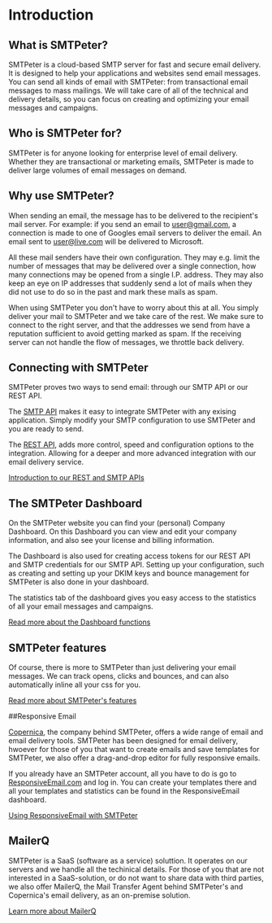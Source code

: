 # Introduction

## What is SMTPeter?

SMTPeter is a cloud-based SMTP server for fast and secure email delivery. It 
is designed to help your applications and websites send email messages. You can 
send all kinds of email with SMTPeter: from transactional email messages 
to mass mailings. We will take care of all of the technical and delivery details, 
so you can focus on creating and optimizing your email messages and campaigns. 

## Who is SMTPeter for?

SMTPeter is for anyone looking for enterprise level of email delivery.
Whether they are transactional or marketing emails, SMTPeter is made
to deliver large volumes of email messages on demand.

## Why use SMTPeter?

When sending an email, the message has to be delivered to the recipient's 
mail server. For example: if you send an email to user@gmail.com, a
connection is made to one of Googles email servers to deliver the email.
An email sent to user@live.com will be delivered to Microsoft.

All these mail senders have their own configuration. They may e.g.
limit the number of messages that may be delivered over a single connection,
how many connections may be opened from a single I.P. address. They may also
keep an eye on IP addresses that suddenly send a lot of mails when they did not
use to do so in the past and mark these mails as spam.

When using SMTPeter you don't have to worry about this at all. You simply deliver
your mail to SMTPeter and we take care of the rest. We make sure to connect to the
right server, and that the addresses we send from have a reputation sufficient to
avoid getting marked as spam. If the receiving server can not handle the flow of
messages, we throttle back delivery.
<!---
![](copernica-docs:SMTPeter/Images/how_does_smtpeter_work_diagram.png "How SMTPeter Works")
-->

## Connecting with SMTPeter

SMTPeter proves two ways to send email: through our SMTP API or our REST API. 

The [SMTP API](copernica-docs:SMTPeter/api-documentation/smtp-api "SMTP API Documentation") 
makes it easy to integrate SMTPeter with any exising application. 
Simply modify your SMTP configuration to use SMTPeter and you are ready to send. 

The [REST API](copernica-docs:SMTPeter/api-documentation/rest-api "REST API Documentation"), 
adds more control, speed and configuration options to the integration. 
Allowing for a deeper and more advanced integration with our email delivery service. 

[Introduction to our REST and SMTP APIs](copernica-docs:SMTPeter/api-documentation/api-introduction "API Overview")

## The SMTPeter Dashboard

On the SMTPeter website you can find your (personal) Company 
Dashboard. On this Dashboard you can view and edit your company 
information, and also see your license and billing information. 

The Dashboard is also used for creating access tokens for our 
REST API and SMTP credentials for our SMTP API. Setting up your 
configuration, such as creating and setting up your DKIM keys 
and bounce management for SMTPeter is also done in your dashboard. 

The statistics tab of the dashboard gives you easy access to the 
statistics of all your email messages and campaigns.

[Read more about the Dashboard functions](copernica-docs:SMTPeter/dashboard/dashboard-overview)

## SMTPeter features

Of course, there is more to SMTPeter than just delivering your email messages. We can track 
opens, clicks and bounces, and can also automatically inline all your css for you.

[Read more about SMTPeter's features](copernica-docs:SMTPeter/features "SMtpeter features")

##Responsive Email

[Copernica](https://www.copernica.com "Copernica Website"), the company behind SMTPeter, 
offers a wide range of email and email delivery tools. SMTPeter has been designed for 
email delivery, hwoever for those of you that want to create emails and save templates 
for SMTPeter, we also offer a drag-and-drop editor for fully responsive emails. 

If you already have an SMTPeter account, all you have to do is go to 
[ResponsiveEmail.com](https://www.responsiveemail.com "ResponsiveEmail website") 
and log in. You can create your templates there and all your templates and statistics
can be found in the ResponsiveEmail dashboard. 

[Using ResponsiveEmail with SMTPeter](copernica-docs:SMTPeter/responsive-email "Using ResponsiveEmail with SMTPeter")

## MailerQ

SMTPeter is a SaaS (software as a service) soluttion. It operates on our servers 
and we handle all the techinical details. For those of you that are not interested 
in a SaaS-solution, or do not want to share data with third parties, we also offer MailerQ,
the Mail Transfer Agent behind SMTPeter's and Copernica's email delivery, as an on-premise 
solution. 

[Learn more about MailerQ](https://www.mailerq.com "MailerQ Website")


